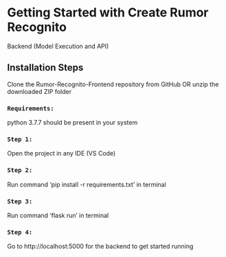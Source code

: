 # Getting Started with Create Rumor Recognito

Backend (Model Execution and API)

## Installation Steps

Clone the Rumor-Recognito-Frontend repository from GitHub OR unzip the downloaded ZIP folder 

### `Requirements:`

python 3.7.7 should be present in your system

### `Step 1: `
Open the project in any IDE (VS Code)

### `Step 2: `
Run command ‘pip install -r requirements.txt’ in terminal

### `Step 3: `
Run command ‘flask run’ in terminal

### `Step 4: `
Go to http://localhost:5000 for the backend to get started running
